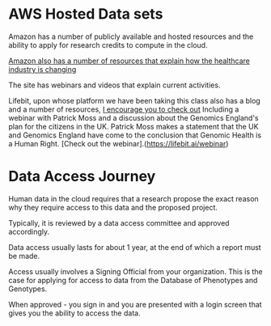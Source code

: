 # AWS Hosted Data sets

Amazon has a number of publicly available and hosted resources and the ability to apply for research credits to compute in the cloud.

[Amazon also has a number of resources that explain how the healthcare industry is changing](https://aws.amazon.com/health/healthcare-resources/?nc=sn&loc=6&dn=2)

The site has webinars and videos that explain current activities.

Lifebit, upon whose platform we have been taking this class also has a blog and a number of resources, [I encourage you to check out](https://lifebit.ai/) Including a webinar with Patrick Moss and a discussion about the Genomics England's plan for the citizens in the UK.   Patrick Moss makes a statement that the UK and Genomics England have come to the conclusion that Genomic Health is a Human Right.  [Check out the webinar].(https://lifebit.ai/webinar)


# Data Access Journey

Human data in the cloud requires that a research propose the exact reason why they require access to this data and the proposed project.

Typically, it is reviewed by a data access committee and approved accordingly.

Data access usually lasts for about 1 year, at the end of which a report must be made.

Access usually involves a Signing Official from your organization.   This is the case for applying for access to data from the Database of Phenotypes and Genotypes.

When approved - you sign in and you are presented with a login screen that gives you the ability to access the data.
